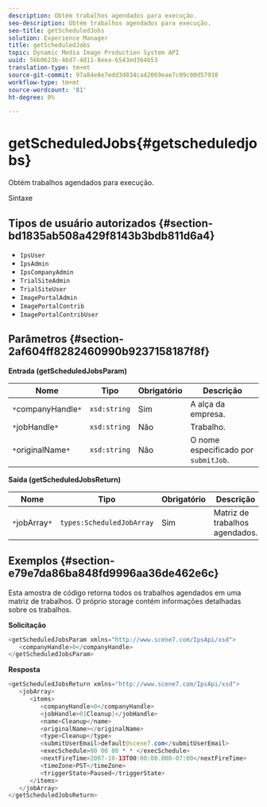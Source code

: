 ```yaml
---
description: Obtém trabalhos agendados para execução.
seo-description: Obtém trabalhos agendados para execução.
seo-title: getScheduledJobs
solution: Experience Manager
title: getScheduledJobs
topic: Dynamic Media Image Production System API
uuid: 56b0623b-46d7-4d11-8eea-6543ed364b53
translation-type: tm+mt
source-git-commit: 97a84e8e7edd3d834ca42069eae7c09c00d57938
workflow-type: tm+mt
source-wordcount: '81'
ht-degree: 0%

---
```



# getScheduledJobs{#getscheduledjobs}

Obtém trabalhos agendados para execução.

Sintaxe

## Tipos de usuário autorizados {#section-bd1835ab508a429f8143b3bdb811d6a4}

* `IpsUser`
* `IpsAdmin`
* `IpsCompanyAdmin`
* `TrialSiteAdmin`
* `TrialSiteUser`
* `ImagePortalAdmin`
* `ImagePortalContrib`
* `ImagePortalContribUser`

## Parâmetros {#section-2af604ff8282460990b9237158187f8f}

**Entrada (getScheduledJobsParam)**

| Nome | Tipo | Obrigatório | Descrição |
|---|---|---|---|
| `*`companyHandle`*` | `xsd:string` | Sim | A alça da empresa. |
| `*`jobHandle`*` | `xsd:string` | Não | Trabalho. |
| `*`originalName`*` | `xsd:string` | Não | O nome especificado por `submitJob`. |

**Saída (getScheduledJobsReturn)**

| Nome | Tipo | Obrigatório | Descrição |
|---|---|---|---|
| `*`jobArray`*` | `types:ScheduledJobArray` | Sim | Matriz de trabalhos agendados. |

## Exemplos {#section-e79e7da86ba848fd9996aa36de462e6c}

Esta amostra de código retorna todos os trabalhos agendados em uma matriz de trabalhos. O próprio storage contém informações detalhadas sobre os trabalhos.

**Solicitação**

```java
<getScheduledJobsParam xmlns="http://www.scene7.com/IpsApi/xsd">
   <companyHandle>0</companyHandle>
</getScheduledJobsParam>
```

**Resposta**

```java
<getScheduledJobsReturn xmlns="http://www.scene7.com/IpsApi/xsd">
   <jobArray>
      <items>
         <companyHandle>0</companyHandle>
         <jobHandle>0|Cleanup|</jobHandle>
         <name>Cleanup</name>
         <originalName></originalName>
         <type>Cleanup</type>
         <submitUserEmail>default@scene7.com</submitUserEmail>
         <execSchedule>00 00 00 * * </execSchedule>
         <nextFireTime>2007-10-13T00:00:00.000-07:00</nextFireTime>
         <timeZone>PST</timeZone>
         <triggerState>Paused</triggerState>
      </items>
   </jobArray>
</getScheduledJobsReturn>
```

